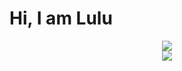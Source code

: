 #   Hi, I am Lulu

<div align="center">
    <img src="https://komarev.com/ghpvc/?username=luluwux&color=a200ff"/>
</div>

<div align="center">
    <a href="https://discord.com/users/852103749228036136" title="Discord Profile"><img src="https://lanyard-profile-readme.vercel.app/api/852103749228036136"></a>
</div>


